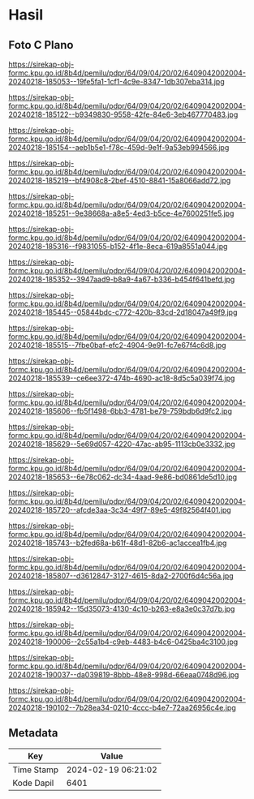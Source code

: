 # Hasil

## Foto C Plano

https://sirekap-obj-formc.kpu.go.id/8b4d/pemilu/pdpr/64/09/04/20/02/6409042002004-20240218-185053--19fe5fa1-1cf1-4c9e-8347-1db307eba314.jpg

https://sirekap-obj-formc.kpu.go.id/8b4d/pemilu/pdpr/64/09/04/20/02/6409042002004-20240218-185122--b9349830-9558-42fe-84e6-3eb467770483.jpg

https://sirekap-obj-formc.kpu.go.id/8b4d/pemilu/pdpr/64/09/04/20/02/6409042002004-20240218-185154--aeb1b5e1-f78c-459d-9e1f-9a53eb994566.jpg

https://sirekap-obj-formc.kpu.go.id/8b4d/pemilu/pdpr/64/09/04/20/02/6409042002004-20240218-185219--bf4908c8-2bef-4510-8841-15a8066add72.jpg

https://sirekap-obj-formc.kpu.go.id/8b4d/pemilu/pdpr/64/09/04/20/02/6409042002004-20240218-185251--9e38668a-a8e5-4ed3-b5ce-4e7600251fe5.jpg

https://sirekap-obj-formc.kpu.go.id/8b4d/pemilu/pdpr/64/09/04/20/02/6409042002004-20240218-185316--f9831055-b152-4f1e-8eca-619a8551a044.jpg

https://sirekap-obj-formc.kpu.go.id/8b4d/pemilu/pdpr/64/09/04/20/02/6409042002004-20240218-185352--3947aad9-b8a9-4a67-b336-b454f641befd.jpg

https://sirekap-obj-formc.kpu.go.id/8b4d/pemilu/pdpr/64/09/04/20/02/6409042002004-20240218-185445--05844bdc-c772-420b-83cd-2d18047a49f9.jpg

https://sirekap-obj-formc.kpu.go.id/8b4d/pemilu/pdpr/64/09/04/20/02/6409042002004-20240218-185515--7fbe0baf-efc2-4904-9e91-fc7e67f4c6d8.jpg

https://sirekap-obj-formc.kpu.go.id/8b4d/pemilu/pdpr/64/09/04/20/02/6409042002004-20240218-185539--ce6ee372-474b-4690-ac18-8d5c5a039f74.jpg

https://sirekap-obj-formc.kpu.go.id/8b4d/pemilu/pdpr/64/09/04/20/02/6409042002004-20240218-185606--fb5f1498-6bb3-4781-be79-759bdb6d9fc2.jpg

https://sirekap-obj-formc.kpu.go.id/8b4d/pemilu/pdpr/64/09/04/20/02/6409042002004-20240218-185629--5e69d057-4220-47ac-ab95-1113cb0e3332.jpg

https://sirekap-obj-formc.kpu.go.id/8b4d/pemilu/pdpr/64/09/04/20/02/6409042002004-20240218-185653--6e78c062-dc34-4aad-9e86-bd0861de5d10.jpg

https://sirekap-obj-formc.kpu.go.id/8b4d/pemilu/pdpr/64/09/04/20/02/6409042002004-20240218-185720--afcde3aa-3c34-49f7-89e5-49f82564f401.jpg

https://sirekap-obj-formc.kpu.go.id/8b4d/pemilu/pdpr/64/09/04/20/02/6409042002004-20240218-185743--b2fed68a-b61f-48d1-82b6-ac1accea1fb4.jpg

https://sirekap-obj-formc.kpu.go.id/8b4d/pemilu/pdpr/64/09/04/20/02/6409042002004-20240218-185807--d3612847-3127-4615-8da2-2700f6d4c56a.jpg

https://sirekap-obj-formc.kpu.go.id/8b4d/pemilu/pdpr/64/09/04/20/02/6409042002004-20240218-185942--15d35073-4130-4c10-b263-e8a3e0c37d7b.jpg

https://sirekap-obj-formc.kpu.go.id/8b4d/pemilu/pdpr/64/09/04/20/02/6409042002004-20240218-190006--2c55a1b4-c9eb-4483-b4c6-0425ba4c3100.jpg

https://sirekap-obj-formc.kpu.go.id/8b4d/pemilu/pdpr/64/09/04/20/02/6409042002004-20240218-190037--da039819-8bbb-48e8-998d-66eaa0748d96.jpg

https://sirekap-obj-formc.kpu.go.id/8b4d/pemilu/pdpr/64/09/04/20/02/6409042002004-20240218-190102--7b28ea34-0210-4ccc-b4e7-72aa26956c4e.jpg


## Metadata

| Key        | Value               |
| ---------- | ------------------- |
| Time Stamp | 2024-02-19 06:21:02 |
| Kode Dapil | 6401                |



